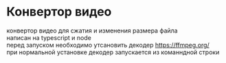 # Конвертор видео

конвертор видео для сжатия и изменения размера файла</br>
написан на typescript и node </br>
перед запуском необходимо утсановить декодер https://ffmpeg.org/</br>
при нормальной установке декодер запускается из команндной строки</br>
